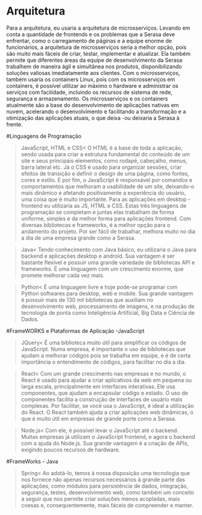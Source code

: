 # Arquitetura
Para a arquitetura, eu usaria a arquitetura de microsserviços. Levando em conta a quantidade de frontends e os problemas que a Serasa deve enfrentar, como o carregamento de páginas e a equipe enorme de funcionários, a arquitetura de microsserviços seria a melhor opção, pois são muito mais fáceis de criar, testar, implementar e atualizar. Ela também permite que diferentes áreas da equipe de desenvolvimento da Serasa trabalhem de maneira ágil e simultânea nos produtos, disponibilizando soluções valiosas imediatamente aos clientes. Com o microsserviços, também usaria os containers Linux, pois com os microsserviços em containers, é possível utilizar ao máximo o hardware e administrar os serviços com facilidade, incluindo os recursos de sistema de rede, segurança e armazenamento. Os microsserviços e os containers atualmente são a base do desenvolvimento de aplicações nativas em nuvem, acelerando o desenvolvimento e facilitando a transformação e a otimização das aplicações atuais, o que deixa -ou deixaria a Serasa à frente.

#Linguagens de Programação
>JavaScript, HTML e CSS<
O HTML é a base de toda a aplicação, sendo usada para criar a estrutura fundamental do conteúdo de um site e seus principais elementos, como rodapé, cabeçalho, menus, barra lateral etc. Já o CSS é usado para organizar sessões, criar efeitos de transição e definir o design de uma página, como fontes, cores e estilo. E por fim, o JavaScript é responsável por comandos e comportamentos que melhoram a usabilidade de um site, deixando-o mais dinâmico e afetando positivamente a experiência do usuário, uma coisa que é muito importante. Para as aplicações em desktop -frontend eu utilizaria as JS, HTML e CSS. Estas três linguagens de programação se completam e juntas elas trabalham de forma uniforme, simples e da melhor forma para aplicações frontend. Com diversas bibliotecas e frameworks, é a melhor opção para o andamento do projeto. Por ser fácil de trabalhar, melhora muito no dia a dia de uma empresa grande como a Serasa.

>Java<
Tendo conhecimento com Java básico, eu utilizaria o Java para backend e aplicações desktop e android. Sua vantagem é ser bastante flexível e possuir uma grande variedade de bibliotecas API e frameworks. É uma linguagem com um crescimento enorme, que promete melhorar cada vez mais.

>Python<
É uma linguagem livre e hoje pode-se programar com Python softwares para desktop, web e mobile. Sua grande vantagem é possuir mais de 130 mil bibliotecas que auxiliam no desenvolvimento web, processamento de imagens, e na produção de tecnologia de ponta como Inteligência Artificial, Big Data e Ciência de Dados. 

#FrameWORKS e Plataformas de Aplicação -JavaScript
>JQuery<
É uma biblioteca muito útil para simplificar os códigos de JavaScript. Numa empresa, é importante o uso de bibliotecas que ajudam a melhorar códigos pois se trabalha em equipe, e é de certa importância o entendimento de códigos, para facilitar no dia a dia.

>React<
Com um grande crescimento nas empresas e no mundo, o React é usado para ajudar a criar aplicativos da web em pequena ou larga escala, principalmente em interfaces interativas.
Ele usa componentes, que ajudam a encapsular código e estado. O uso de componentes facilita a construção de interfaces de usuário mais complexas. Por facilitar, se você usa o JavaScript, é ideal a utilização do React. O React também ajuda a criar aplicações web dinâmicas, o que é muito útil em empresas de grande porte como a Serasa.

>Node.js<
Com ele, é possível levar o JavaScript até o backend. Muitas empresas já utilizam o JavaScript frontend, e agora o backend com a ajuda do Node.js. Sua grande vantagem é a criação de APIs, exigindo poucos recursos de hardware. 

#FrameWorks - Java
>Spring<
Ao adotá-lo, temos à nossa disposição uma tecnologia que nos fornece não apenas recursos necessários à grande parte das aplicações, como módulos para persistência de dados, integração, segurança, testes, desenvolvimento web, como também um conceito a seguir que nos permite criar soluções menos acopladas, mais coesas e, consequentemente, mais fáceis de compreender e manter.
